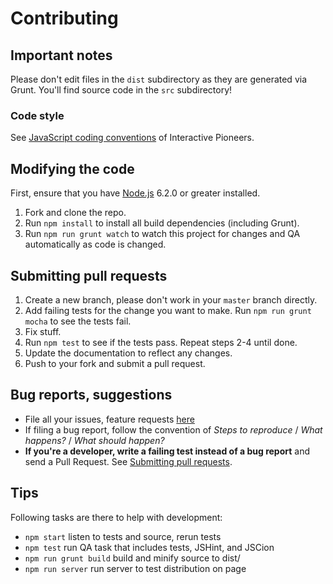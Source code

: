 # Contributing

## Important notes
Please don't edit files in the `dist` subdirectory as they are generated via Grunt. You'll find source code in the `src` subdirectory!

### Code style
See [JavaScript coding conventions](http://conventions.interactive-pioneers.com/JavaScript) of Interactive Pioneers.

## Modifying the code
First, ensure that you have [Node.js](http://nodejs.org/) 6.2.0 or greater installed.

1. Fork and clone the repo.
1. Run `npm install` to install all build dependencies (including Grunt).
1. Run `npm run grunt watch` to watch this project for changes and QA automatically as code is changed.

## Submitting pull requests

1. Create a new branch, please don't work in your `master` branch directly.
1. Add failing tests for the change you want to make. Run `npm run grunt mocha` to see the tests fail.
1. Fix stuff.
1. Run `npm test` to see if the tests pass. Repeat steps 2-4 until done.
1. Update the documentation to reflect any changes.
1. Push to your fork and submit a pull request.

## Bug reports, suggestions

- File all your issues, feature requests [here](https://github.com/interactive-pioneers/iptools-jquery-modal/issues)
- If filing a bug report, follow the convention of _Steps to reproduce_ / _What happens?_ / _What should happen?_
- __If you're a developer, write a failing test instead of a bug report__ and send a Pull Request. See [Submitting pull requests](#submitting-pull-requests).

## Tips

Following tasks are there to help with development:

- `npm start` listen to tests and source, rerun tests
- `npm test` run QA task that includes tests, JSHint, and JSCion
- `npm run grunt build` build and minify source to dist/
- `npm run server` run server to test distribution on page
